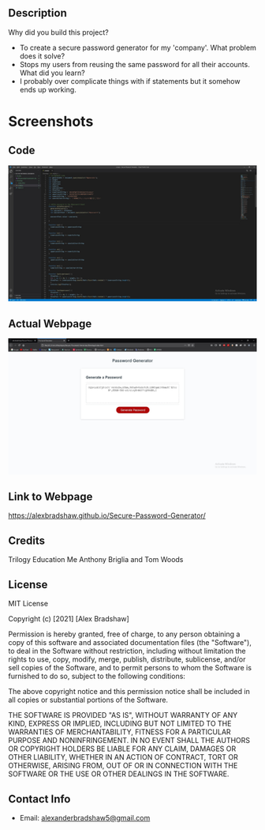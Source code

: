 # <Secure Password Generator>
## Description
Why did you build this project?
- To create a secure password generator for my 'company'.
What problem does it solve?
- Stops my users from reusing the same password for all their accounts.
What did you learn?
- I probably over complicate things with if statements but it somehow ends up working.
# Screenshots
## Code
![screenshot of pages](Assets/Screenshot1.jpg?raw=true)
## Actual Webpage
![screenshot of pages](Assets/Screenshot2.jpg?raw=true)
## Link to Webpage
https://alexbradshaw.github.io/Secure-Password-Generator/
## Credits
Trilogy Education
Me
Anthony Briglia and Tom Woods
## License
MIT License

Copyright (c) [2021] [Alex Bradshaw]

Permission is hereby granted, free of charge, to any person obtaining a copy of this software and associated documentation files (the "Software"), to deal in the Software without restriction, including without limitation the rights to use, copy, modify, merge, publish, distribute, sublicense, and/or sell copies of the Software, and to permit persons to whom the Software is furnished to do so, subject to the following conditions:

The above copyright notice and this permission notice shall be included in all copies or substantial portions of the Software.

THE SOFTWARE IS PROVIDED "AS IS", WITHOUT WARRANTY OF ANY KIND, EXPRESS OR IMPLIED, INCLUDING BUT NOT LIMITED TO THE WARRANTIES OF MERCHANTABILITY, FITNESS FOR A PARTICULAR PURPOSE AND NONINFRINGEMENT. IN NO EVENT SHALL THE AUTHORS OR COPYRIGHT HOLDERS BE LIABLE FOR ANY CLAIM, DAMAGES OR OTHER LIABILITY, WHETHER IN AN ACTION OF CONTRACT, TORT OR OTHERWISE, ARISING FROM, OUT OF OR IN CONNECTION WITH THE SOFTWARE OR THE USE OR OTHER DEALINGS IN THE SOFTWARE.



## Contact Info

- Email: alexanderbradshaw5@gmail.com

